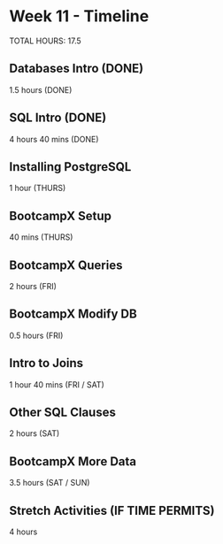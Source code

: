 # Week 11 - Timeline

TOTAL HOURS: 17.5

## Databases Intro (DONE)
1.5 hours
(DONE)

## SQL Intro (DONE)
4 hours 40 mins
(DONE)

## Installing PostgreSQL
1 hour
(THURS)

## BootcampX Setup
40 mins
(THURS)

## BootcampX Queries
2 hours
(FRI)

## BootcampX Modify DB
0.5 hours
(FRI)

## Intro to Joins
1 hour 40 mins
(FRI / SAT)

## Other SQL Clauses
2 hours
(SAT)

## BootcampX More Data
3.5 hours
(SAT / SUN)

## Stretch Activities (IF TIME PERMITS)
4 hours